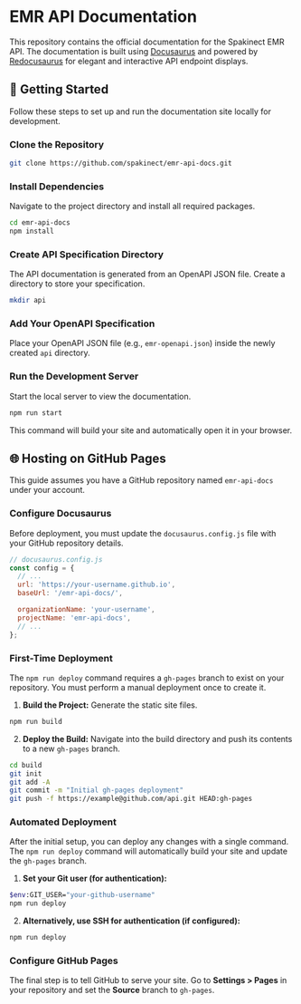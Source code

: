 # EMR API Documentation

This repository contains the official documentation for the Spakinect EMR API. The documentation is built using [Docusaurus](https://docusaurus.io/) and powered by [Redocusaurus](https://redocusaurus.dev/) for elegant and interactive API endpoint displays.

## 🚀 Getting Started

Follow these steps to set up and run the documentation site locally for development.

### Clone the Repository

```bash
git clone https://github.com/spakinect/emr-api-docs.git
```

### Install Dependencies

Navigate to the project directory and install all required packages.

```bash
cd emr-api-docs
npm install
```

### Create API Specification Directory

The API documentation is generated from an OpenAPI JSON file. Create a directory to store your specification.

```bash
mkdir api
```

### Add Your OpenAPI Specification

Place your OpenAPI JSON file (e.g., `emr-openapi.json`) inside the newly created `api` directory.

### Run the Development Server

Start the local server to view the documentation.

```bash
npm run start
```
This command will build your site and automatically open it in your browser.

## 🌐 Hosting on GitHub Pages

This guide assumes you have a GitHub repository named `emr-api-docs` under your account.

### Configure Docusaurus

Before deployment, you must update the `docusaurus.config.js` file with your GitHub repository details.

```javascript
// docusaurus.config.js
const config = {
  // ...
  url: 'https://your-username.github.io',
  baseUrl: '/emr-api-docs/',

  organizationName: 'your-username', 
  projectName: 'emr-api-docs', 
  // ...
};
```

### First-Time Deployment

The `npm run deploy` command requires a `gh-pages` branch to exist on your repository. You must perform a manual deployment once to create it.

1.  **Build the Project:** Generate the static site files.

```bash
npm run build
```

2.  **Deploy the Build:** Navigate into the build directory and push its contents to a new `gh-pages` branch.

```bash
cd build
git init
git add -A
git commit -m "Initial gh-pages deployment"
git push -f https://example@github.com/api.git HEAD:gh-pages
```

### Automated Deployment

After the initial setup, you can deploy any changes with a single command. The `npm run deploy` command will automatically build your site and update the `gh-pages` branch.

1.  **Set your Git user (for authentication):**

```bash
$env:GIT_USER="your-github-username"
npm run deploy
```

2.  **Alternatively, use SSH for authentication (if configured):**

```bash
npm run deploy
```

### Configure GitHub Pages

The final step is to tell GitHub to serve your site. Go to **Settings > Pages** in your repository and set the **Source** branch to `gh-pages`.